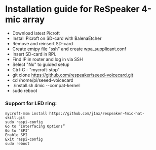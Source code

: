 # Installation guide for ReSpeaker 4-mic array
- Download latest Picroft
- Install Picroft on SD-card with BalenaEtcher
- Remove and reinsert SD-card 
- Create emtpy file "ssh" and create wpa_supplicant.conf
- Insert SD-card in RPi. 
- Find IP in router and log in via SSH
- Select "No" to guided setup
- Ctrl-C - "mycroft-stop"
- git clone https://github.com/respeaker/seeed-voicecard.git
- cd /home/pi/seeed-voicecard
- ./install.sh 4mic --compat-kernel
- sudo reboot

### Support for LED ring: 

    mycroft-msm install https://github.com/j1nx/respeaker-4mic-hat-skill.git 
    sudo raspi-config
    Go to “Interfacing Options”
    Go to “SPI”
    Enable SPI
    Exit raspi-config
    sudo reboot 
